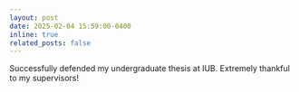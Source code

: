 ```yaml
---
layout: post
date: 2025-02-04 15:59:00-0400
inline: true
related_posts: false
---
```


Successfully defended my undergraduate thesis at IUB. Extremely thankful to my supervisors!
